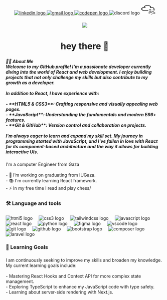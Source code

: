 <div align="center">
  <a href="www.linkedin.com/in/dana-tarik" target="_blank">
    <img src="https://raw.githubusercontent.com/maurodesouza/profile-readme-generator/master/src/assets/icons/social/linkedin/default.svg" width="45" height="30" alt="linkedin logo"  />
  </a>
  <a href="danatarik66@gmail.com" target="_blank">
    <img src="https://raw.githubusercontent.com/maurodesouza/profile-readme-generator/master/src/assets/icons/social/gmail/default.svg" width="45" height="30" alt="gmail logo"  />
  </a>
  <a href="https://codepen.io/dana-66" target="_blank">
    <img src="https://raw.githubusercontent.com/maurodesouza/profile-readme-generator/master/src/assets/icons/social/codepen/default.svg" width="45" height="30" alt="codepen logo"  />
  </a>
  <img src="https://raw.githubusercontent.com/maurodesouza/profile-readme-generator/master/src/assets/icons/social/discord/default.svg" width="45" height="30" alt="discord logo"  />
  <img src="https://raw.githubusercontent.com/maurodesouza/profile-readme-generator/master/src/assets/icons/social/tryhackme/default.svg" width="45" height="30" alt="tryhackme logo"  />
</div>

###

<div align="center">
  <img src="https://visitor-badge.laobi.icu/badge?page_id=dana-66.dana-66&left_color=midnightblue&right_color=gray"  />
</div>

###

<h1 align="center">hey there 👋</h1>

###

<h5 align="left">👩‍💻  About Me <br>Welcome to my GitHub profile! I'm a passionate developer currently diving into the world of React and web development. I enjoy building projects that not only challenge my skills but also contribute to my growth as a developer. <br><br>In addition to React, I have experience with:<br><br>- **HTML5 & CSS3**: Crafting responsive and visually appealing web pages.<br>- **JavaScript**: Understanding the fundamentals and modern ES6+ features.<br>- **Git & GitHub**: Version control and collaboration on projects.<br><br>I'm always eager to learn and expand my skill set. My journey in programming started with JavaScript, and I've fallen in love with React for its component-based architecture and the way it allows for building interactive UIs.</h5>

###

<p align="left">I'm a computer Engineer from Gaza<br><br>- 🔭 I’m working on graduating from IUGaza.<br>- 📚 I'm currently learning React framework.<br>- ⚡ In my free time I read and play chess/</p>

###

<h3 align="left">🛠 Language and tools</h3>

###

<div align="left">
  <img src="https://cdn.jsdelivr.net/gh/devicons/devicon/icons/html5/html5-original.svg" height="40" alt="html5 logo"  />
  <img width="12" />
  <img src="https://cdn.jsdelivr.net/gh/devicons/devicon/icons/css3/css3-original.svg" height="40" alt="css3 logo"  />
  <img width="12" />
  <img src="https://cdn.jsdelivr.net/gh/devicons/devicon/icons/tailwindcss/tailwindcss-original-wordmark.svg" height="40" alt="tailwindcss logo"  />
  <img width="12" />
  <img src="https://cdn.jsdelivr.net/gh/devicons/devicon/icons/javascript/javascript-original.svg" height="40" alt="javascript logo"  />
  <img width="12" />
  <img src="https://cdn.jsdelivr.net/gh/devicons/devicon/icons/react/react-original.svg" height="40" alt="react logo"  />
  <img width="12" />
  <img src="https://cdn.jsdelivr.net/gh/devicons/devicon/icons/python/python-original.svg" height="40" alt="python logo"  />
  <img width="12" />
  <img src="https://cdn.jsdelivr.net/gh/devicons/devicon/icons/figma/figma-original.svg" height="40" alt="figma logo"  />
  <img width="12" />
  <img src="https://cdn.jsdelivr.net/gh/devicons/devicon/icons/vscode/vscode-original.svg" height="40" alt="vscode logo"  />
  <img width="12" />
  <img src="https://cdn.jsdelivr.net/gh/devicons/devicon/icons/git/git-original.svg" height="40" alt="git logo"  />
  <img width="12" />
  <img src="https://cdn.jsdelivr.net/gh/devicons/devicon/icons/github/github-original.svg" height="40" alt="github logo"  />
  <img width="12" />
  <img src="https://cdn.jsdelivr.net/gh/devicons/devicon/icons/bootstrap/bootstrap-original.svg" height="40" alt="bootstrap logo"  />
  <img width="12" />
  <img src="https://cdn.jsdelivr.net/gh/devicons/devicon/icons/composer/composer-original.svg" height="40" alt="composer logo"  />
  <img width="12" />
  <img src="https://cdn.jsdelivr.net/gh/devicons/devicon/icons/laravel/laravel-original.svg" height="40" alt="laravel logo"  />
</div>

###

<h3 align="left">🥅 Learning Goals</h3>

###

<p align="left">I am continuously seeking to improve my skills and broaden my knowledge. My current learning goals include:<br><br>- Mastering React Hooks and Context API for more complex state management.<br>- Exploring TypeScript to enhance my JavaScript code with type safety.<br>- Learning about server-side rendering with Next.js.</p>

###
